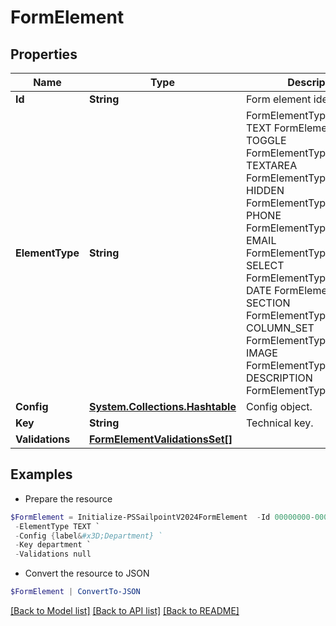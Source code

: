 # FormElement
## Properties

Name | Type | Description | Notes
------------ | ------------- | ------------- | -------------
**Id** | **String** | Form element identifier. | [optional] 
**ElementType** | **String** | FormElementType value.  TEXT FormElementTypeText TOGGLE FormElementTypeToggle TEXTAREA FormElementTypeTextArea HIDDEN FormElementTypeHidden PHONE FormElementTypePhone EMAIL FormElementTypeEmail SELECT FormElementTypeSelect DATE FormElementTypeDate SECTION FormElementTypeSection COLUMN_SET FormElementTypeColumns IMAGE FormElementTypeImage DESCRIPTION FormElementTypeDescription | [optional] 
**Config** | [**System.Collections.Hashtable**](SystemCollectionsHashtable.md) | Config object. | [optional] 
**Key** | **String** | Technical key. | [optional] 
**Validations** | [**FormElementValidationsSet[]**](FormElementValidationsSet.md) |  | [optional] 

## Examples

- Prepare the resource
```powershell
$FormElement = Initialize-PSSailpointV2024FormElement  -Id 00000000-0000-0000-0000-000000000000 `
 -ElementType TEXT `
 -Config {label&#x3D;Department} `
 -Key department `
 -Validations null
```

- Convert the resource to JSON
```powershell
$FormElement | ConvertTo-JSON
```

[[Back to Model list]](../README.md#documentation-for-models) [[Back to API list]](../README.md#documentation-for-api-endpoints) [[Back to README]](../README.md)

